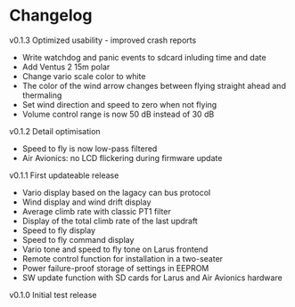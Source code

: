 Changelog
=

v0.1.3 Optimized usability - improved crash reports
- Write watchdog and panic events to sdcard inluding time and date
- Add Ventus 2 15m polar
- Change vario scale color to white
- The color of the wind arrow changes between flying straight ahead and thermaling
- Set wind direction and speed to zero when not flying
- Volume control range is now 50 dB instead of 30 dB

v0.1.2 Detail optimisation
- Speed to fly is now low-pass filtered
- Air Avionics: no LCD flickering during firmware update

v0.1.1 First updateable release
- Vario display based on the lagacy can bus protocol
- Wind display and wind drift display
- Average climb rate with classic PT1 filter
- Display of the total climb rate of the last updraft
- Speed to fly display
- Speed to fly command display
- Vario tone and speed to fly tone on Larus frontend
- Remote control function for installation in a two-seater
- Power failure-proof storage of settings in EEPROM
- SW update function with SD cards for Larus and Air Avionics hardware

v0.1.0 Initial test release
